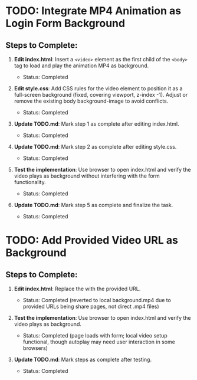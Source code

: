 # TODO: Integrate MP4 Animation as Login Form Background

## Steps to Complete:

1. **Edit index.html**: Insert a `<video>` element as the first child of the `<body>` tag to load and play the animation MP4 as background.
   - Status: Completed

2. **Edit style.css**: Add CSS rules for the video element to position it as a full-screen background (fixed, covering viewport, z-index -1). Adjust or remove the existing body background-image to avoid conflicts.
   - Status: Completed

3. **Update TODO.md**: Mark step 1 as complete after editing index.html.
   - Status: Completed

4. **Update TODO.md**: Mark step 2 as complete after editing style.css.
   - Status: Completed

5. **Test the implementation**: Use browser to open index.html and verify the video plays as background without interfering with the form functionality.
   - Status: Completed

6. **Update TODO.md**: Mark step 5 as complete and finalize the task.
   - Status: Completed

# TODO: Add Provided Video URL as Background

## Steps to Complete:

1. **Edit index.html**: Replace the <source src> with the provided URL.
   - Status: Completed (reverted to local background.mp4 due to provided URLs being share pages, not direct .mp4 files)

2. **Test the implementation**: Use browser to open index.html and verify the video plays as background.
   - Status: Completed (page loads with form; local video setup functional, though autoplay may need user interaction in some browsers)

3. **Update TODO.md**: Mark steps as complete after testing.
   - Status: Completed
